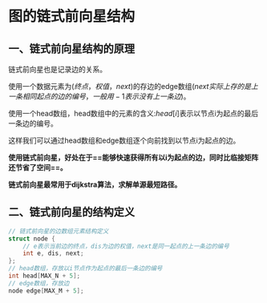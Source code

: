 # 图的链式前向星结构

## 一、链式前向星结构的原理

链式前向星也是记录边的关系。

使用一个数据元素为$(终点，权值，next)$的存边的edge数组$(next实际上存的是上一条相同起点的边的编号，一般用-1表示没有上一条边)$。

使用一个head数组，head数组中的元素的含义:$head[i]$表示以节点i为起点的最后一条边的编号。

这样我们可以通过head数组和edge数组逐个向前找到以节点i为起点的边。

**使用链式前向星，好处在于==能够快速获得所有以i为起点的边，同时比临接矩阵还节省了空间==。**

**链式前向星最常用于dijkstra算法，求解单源最短路径。**



## 二、链式前向星的结构定义

```c++
// 链式前向星的边数组元素结构定义
struct node {
    // e表示当前边的终点，dis为边的权值，next是同一起点的上一条边的编号
    int e, dis, next;
};
// head数组，存放以i节点作为起点的最后一条边的编号
int head[MAX_N + 5];
// edge数组，存放边
node edge[MAX_M + 5];
```

